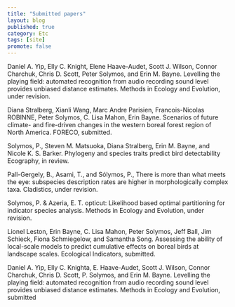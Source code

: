```yaml
---
title: "Submitted papers"
layout: blog
published: true
category: Etc
tags: [site]
promote: false
---
```


Daniel A. Yip, Elly C. Knight, Elene Haave-Audet, Scott J. Wilson, Connor
Charchuk, Chris D. Scott, Peter Solymos, and Erin M. Bayne.
Levelling the playing field: automated recognition from audio recording sound level provides
unbiased distance estimates. Methods in Ecology and Evolution, under revision.

Diana Stralberg, Xianli Wang, Marc Andre Parisien, Francois-Nicolas ROBINNE, Peter Solymos,
C. Lisa Mahon, Erin Bayne.
Scenarios of future climate- and fire-driven changes in the western boreal forest region of North America.
FORECO, submitted.

Solymos, P., Steven M. Matsuoka, Diana Stralberg, Erin M. Bayne, and Nicole K. S. Barker.
Phylogeny and species traits predict bird detectability
Ecography, in review.

Pall-Gergely, B., Asami, T., and Sólymos, P.,
There is more than what meets the eye:
subspecies description rates are higher in morphologically complex taxa.
Cladistics, under revision.

Solymos, P. & Azeria, E. T.
opticut: Likelihood based optimal partitioning for indicator species analysis.
Methods in Ecology and Evolution, under revision.

Lionel Leston, Erin Bayne, C. Lisa Mahon, Peter Solymos, Jeff Ball, Jim Schieck,
Fiona Schmiegelow, and Samantha Song.
Assessing the ability of local-scale models to predict cumulative effects
on boreal birds at landscape scales.
Ecological Indicators, submitted.

Daniel A. Yip, Elly C. Knighta, E. Haave-Audet, Scott J. Wilson, Connor Charchuk, Chris D. Scott, P. Solymos, and Erin M. Bayne.
Levelling the playing field: automated recognition from audio recording sound level provides unbiased distance estimates.
Methods in Ecology and Evolution, submitted

